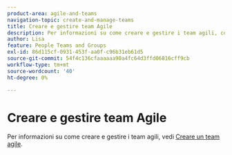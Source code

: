 ```yaml
---
product-area: agile-and-teams
navigation-topic: create-and-manage-teams
title: Creare e gestire team Agile
description: Per informazioni su come creare e gestire i team agili, consulta Creare un team agile.
author: Lisa
feature: People Teams and Groups
exl-id: 86d115cf-0931-453f-aa0f-c96b31eb61d5
source-git-commit: 54f4c136cfaaaaaa90a4fc64d3ffd06816cff9cb
workflow-type: tm+mt
source-wordcount: '40'
ht-degree: 0%

---
```


# Creare e gestire team Agile

Per informazioni su come creare e gestire i team agili, vedi [Creare un team agile](../../agile/get-started-with-agile-in-workfront/create-an-agile-team.md).
